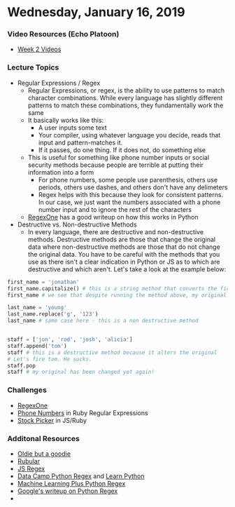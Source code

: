 Wednesday, January 16, 2019
=======================
### Video Resources (Echo Platoon)
- [Week 2 Videos](https://www.youtube.com/watch?v=3D0PZLbCiJg&list=PLu0CiQ7bzwESx8jeVEBPADHNPlm5zrIZy)

### Lecture Topics
* Regular Expressions / Regex
  * Regular Expressions, or regex, is the ability to use patterns to match character combinations. While every language has slightly different patterns to match these combinations, they fundamentally work the same
  * It basically works like this:
    * A user inputs some text
    * Your compiler, using whatever language you decide, reads that input and pattern-matches it.
    * If it passes, do one thing. If it does not, do something else
  * This is useful for something like phone number inputs or social security methods because people are terrible at putting their information into a form
    * For phone numbers, some people use parenthesis, others use periods, others use dashes, and others don't have any delimeters
    * Regex helps with this because they look for consistent patterns. In our case, we just want the numbers associated with a phone number input and to ignore the rest of the characters
  * [RegexOne](https://regexone.com/references/python) has a good writeup on how this works in Python
* Destructive vs. Non-destructive Methods
  * In every language, there are destructive and non-destructive methods. Destructive methods are those that change the original data where non-destructive methods are those that do not change the original data. You have to be careful with the methods that you use as there isn't a clear indication in Python or JS as to which are destructive and which aren't. Let's take a look at the example below:
```python
first_name = 'jonathan'
first_name.capitalize() # this is a string method that converts the first character to upper case
first_name # we see that despite running the method above, my original data does not change

last_name = 'young'
last_name.replace('g', '123')
last_name # same case here - this is a non destructive method


staff = ['jon', 'rod', 'josh', 'alicia']
staff.append('tom')
staff # this is a destructive method because it alters the original
# Let's fire tom. He sucks.
staff.pop
staff # my original has been changed yet again!
```

### Challenges
* [RegexOne](https://regexone.com/)
* [Phone Numbers](https://github.com/hotelplatoon/validate-phone) in Ruby Regular Expressions
* [Stock Picker](https://github.com/hotelplatoon/stockpicker) in JS/Ruby

### Additonal Resources
* [Oldie but a goodie](https://blog.codinghorror.com/regular-expressions-now-you-have-two-problems/)
* [Rubular](http://rubular.com/)
* [JS Regex](https://developer.mozilla.org/en-US/docs/Web/JavaScript/Guide/Regular_Expressions)
* [Data Camp Python Regex](https://www.datacamp.com/community/tutorials/python-regular-expression-tutorial) and [Learn Python](https://www.learnpython.org/en/Regular_Expressions)
* [Machine Learning Plus Python Regex](https://www.machinelearningplus.com/python/python-regex-tutorial-examples/)
* [Google's writeup on Python Regex](https://developers.google.com/edu/python/regular-expressions)
* 
